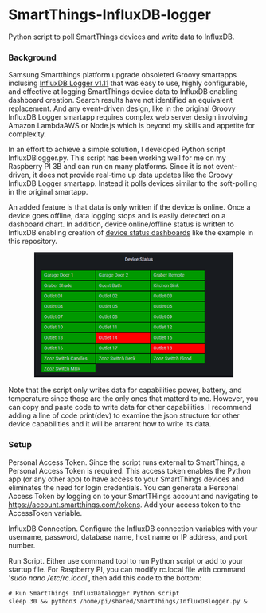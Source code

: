 # SmartThings-InfluxDB-logger
Python script to poll SmartThings devices and write data to InfluxDB.

### Background
Samsung Smartthings platform upgrade obsoleted Groovy smartapps inclusing [InfluxDB Logger v1.11](https://github.com/codersaur/SmartThings) that was easy to use, highly configurable, and effective at logging SmartThings device data to InfluxDB enabling dashboard creation.  Search results have not identified an equivalent replacement.  And any event-driven design, like in the original Groovy InfluxDB Logger smartapp requires complex web server design involving Amazon LambdaAWS or Node.js which is beyond my skills and appetite for complexity.

In an effort to achieve a simple solution, I developed Python script InfluxDBlogger.py.  This script has been working well for me on my Raspberry PI 3B and can run on many platforms.  Since it is not event-driven, it does not provide real-time up data updates like the Groovy InfluxDB Logger smartapp.  Instead it polls devices similar to the soft-polling in the original smartapp.

An added feature is that data is only written if the device is online.  Once a device goes offline, data logging stops and is easily detected on a dashboard chart.  In addition, device online/offline status is written to InfluxDB enabling creation of [device status dashboards](https://github.com/AllegrettoA/SmartThings-InfluxDB-logger/blob/main/Example%20Device%20Status%20Dashboard.png) like the example in this repository.

<div style="text-align: center;"><img src="https://github.com/AllegrettoA/SmartThings-InfluxDB-logger/blob/main/Example%20Device%20Status%20Dashboard.png" width="400"></div>

Note that the script only writes data for capabilities power, battery, and temperature since those are the only ones that matterd to me.  However, you can copy and paste code to write data for other capabilities.  I recommend adding a line of code print(dev) to examine the json structure for other device capabilities and it will be arrarent how to write its data.

### Setup
Personal Access Token.  Since the script runs external to SmartThings, a Personal Access Token is required.  This access token enables the Python app (or any other app) to have access to your SmartThings devices and eliminates the need for login credentials.  You can generate a Personal Access Token by logging on to your SmartTHings account and navigating to https://account.smartthings.com/tokens.  Add your access token to the AccessToken variable.

InfluxDB Connection.  Configure the InfluxDB connection variables with your username, password, database name, host name or IP address, and port number.

Run Script.  Either use command tool to run Python script or add to your startup file.  For Raspberry PI, you can modify rc.local file with command '*sudo nano /etc/rc.local*', then add this code to the bottom:

    # Run SmartThings InfluxDatalogger Python script
    sleep 30 && python3 /home/pi/shared/SmartThings/InfluxDBlogger.py &
